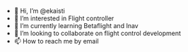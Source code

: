 - 👋 Hi, I’m @ekaisti
- 👀 I’m interested in Flight controller
- 🌱 I’m currently learning Betaflight and Inav
- 💞️ I’m looking to collaborate on flight control development
- 📫 How to reach me by email

<!---
ekaisti/ekaisti is a ✨ special ✨ repository because its `README.md` (this file) appears on your GitHub profile.
You can click the Preview link to take a look at your changes.
--->

